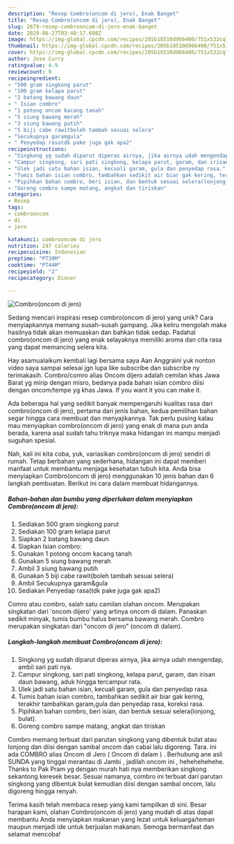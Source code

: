 ```yaml
---
description: "Resep Combro(oncom di jero), Enak Banget"
title: "Resep Combro(oncom di jero), Enak Banget"
slug: 2679-resep-combrooncom-di-jero-enak-banget
date: 2020-06-27T03:40:17.698Z
image: https://img-global.cpcdn.com/recipes/205b18510d966400/751x532cq70/combrooncom-di-jero-foto-resep-utama.jpg
thumbnail: https://img-global.cpcdn.com/recipes/205b18510d966400/751x532cq70/combrooncom-di-jero-foto-resep-utama.jpg
cover: https://img-global.cpcdn.com/recipes/205b18510d966400/751x532cq70/combrooncom-di-jero-foto-resep-utama.jpg
author: Jose Curry
ratingvalue: 4.9
reviewcount: 9
recipeingredient:
- "500 gram singkong parut"
- "100 gram kelapa parut"
- "2 batang bawang daun"
- " Isian combro"
- "1 potong oncom kacang tanah"
- "5 siung bawang merah"
- "3 siung bawang putih"
- "5 biji cabe rawitboleh tambah sesuai selera"
- "Secukupnya garamgula"
- " Penyedap rasatdk pake juga gak apa2"
recipeinstructions:
- "Singkong yg sudah diparut diperas airnya, jika airnya udah mengendap, ambil sari pati nya."
- "Campur singkong, sari pati singkong, kelapa parut, garam, dan irisan daun bawang, aduk hingga tercampur rata."
- "Ulek jadi satu bahan isian, kecuali garam, gula dan penyedap rasa."
- "Tumis bahan isian combro, tambahkan sedikit air biar gak kering, terakhir tambahkan garam,gula dan penyedap rasa, koreksi rasa."
- "Pipihkan bahan combro, beri isian, dan bentuk sesuai selera(lonjong, bulat)."
- "Goreng combro sampe matang, angkat dan tiriskan"
categories:
- Resep
tags:
- combrooncom
- di
- jero

katakunci: combrooncom di jero 
nutrition: 247 calories
recipecuisine: Indonesian
preptime: "PT30M"
cooktime: "PT44M"
recipeyield: "2"
recipecategory: Dinner

---
```



![Combro(oncom di jero)](https://img-global.cpcdn.com/recipes/205b18510d966400/751x532cq70/combrooncom-di-jero-foto-resep-utama.jpg)

Sedang mencari inspirasi resep combro(oncom di jero) yang unik? Cara menyiapkannya memang susah-susah gampang. Jika keliru mengolah maka hasilnya tidak akan memuaskan dan bahkan tidak sedap. Padahal combro(oncom di jero) yang enak selayaknya memiliki aroma dan cita rasa yang dapat memancing selera kita.

Hay asamualaikum kembali lagi bersama saya Aan Anggraini yuk nonton video saya sampai selesai jgn lupa like subscribe dan subscribe ny terimakasih. Combro/comro alias Oncom dijero adalah cemilan khas Jawa Barat yg mirip dengan misro, bedanya pada bahan isian combro diisi dengan oncom/tempe yg khas Jawa. If you want it you can make it.

Ada beberapa hal yang sedikit banyak mempengaruhi kualitas rasa dari combro(oncom di jero), pertama dari jenis bahan, kedua pemilihan bahan segar hingga cara membuat dan menyajikannya. Tak perlu pusing kalau mau menyiapkan combro(oncom di jero) yang enak di mana pun anda berada, karena asal sudah tahu triknya maka hidangan ini mampu menjadi suguhan spesial.


Nah, kali ini kita coba, yuk, variasikan combro(oncom di jero) sendiri di rumah. Tetap berbahan yang sederhana, hidangan ini dapat memberi manfaat untuk membantu menjaga kesehatan tubuh kita. Anda bisa menyiapkan Combro(oncom di jero) menggunakan 10 jenis bahan dan 6 langkah pembuatan. Berikut ini cara dalam membuat hidangannya.

<!--inarticleads1-->

##### Bahan-bahan dan bumbu yang diperlukan dalam menyiapkan Combro(oncom di jero):

1. Sediakan 500 gram singkong parut
1. Sediakan 100 gram kelapa parut
1. Siapkan 2 batang bawang daun
1. Siapkan  Isian combro:
1. Gunakan 1 potong oncom kacang tanah
1. Gunakan 5 siung bawang merah
1. Ambil 3 siung bawang putih
1. Gunakan 5 biji cabe rawit(boleh tambah sesuai selera)
1. Ambil Secukupnya garam&amp;gula
1. Sediakan  Penyedap rasa(tdk pake juga gak apa2)


Comro atau combro, salah satu camilan olahan oncom. Merupakan singkatan dari &#39;oncom dijero&#39; yang artinya oncom di dalam. Panaskan sedikit minyak, tumis bumbu halus bersama bawang merah. Combro merupakan singkatan dari &#34;oncom di jero&#34; (oncom di dalam). 

<!--inarticleads2-->

##### Langkah-langkah membuat Combro(oncom di jero):

1. Singkong yg sudah diparut diperas airnya, jika airnya udah mengendap, ambil sari pati nya.
1. Campur singkong, sari pati singkong, kelapa parut, garam, dan irisan daun bawang, aduk hingga tercampur rata.
1. Ulek jadi satu bahan isian, kecuali garam, gula dan penyedap rasa.
1. Tumis bahan isian combro, tambahkan sedikit air biar gak kering, terakhir tambahkan garam,gula dan penyedap rasa, koreksi rasa.
1. Pipihkan bahan combro, beri isian, dan bentuk sesuai selera(lonjong, bulat).
1. Goreng combro sampe matang, angkat dan tiriskan


Combro memang terbuat dari parutan singkong yang dibentuk bulat atau lonjong dan diisi dengan sambal oncom dan cabai lalu digoreng. Tara. ini ada COMBRO alias Oncom di Jero ( Oncom di dalam ) . Berhubung ane asli SUNDA yang tinggal merantau di Jambi , jadilah oncom ini , hehehehehehe. Thanks to Pak Pram yg dengan murah hati nya memberikan singkong sekantong keresek besar. Sesuai namanya, combro ini terbuat dari parutan singkong yang dibentuk bulat kemudian diisi dengan sambal oncom, lalu digoreng hingga renyah. 

Terima kasih telah membaca resep yang kami tampilkan di sini. Besar harapan kami, olahan Combro(oncom di jero) yang mudah di atas dapat membantu Anda menyiapkan makanan yang lezat untuk keluarga/teman maupun menjadi ide untuk berjualan makanan. Semoga bermanfaat dan selamat mencoba!
